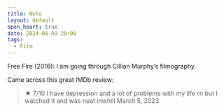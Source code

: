 ```yaml
---
title: Note
layout: default
open_heart: true
date: 2024-08-09 20:08
tags:
  - Film
---
```


Free Fire (2016): I am going through Cillian Murphy’s filmography.

Came across this great IMDb review:
> ★ 7/10 I have depression and a lot of problems with my life rn but I watched it and was neat 
> imxhill March 5, 2023
